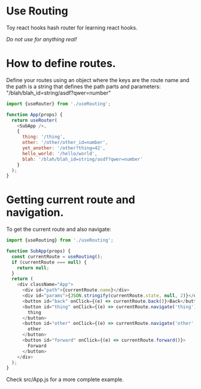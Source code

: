 # Use Routing

Toy react hooks hash router for learning react hooks.

*Do not use for anything real!*

# How to define routes.

Define your routes using an object where the keys are the route name and the 
path is a string that defines the path parts and parameters: 
"/blah/blah_id=string/asdf?qwer=number"

```javascript
import {useRouter} from './useRouting';

function App(props) {
  return useRouter(
    <SubApp />,
    {
      thing: '/thing',
      other: '/other/other_id=number',
      yet_another: '/other?thing=42',
      hello_world: '/hello/world',
      blah: '/blah/blah_id=string/asdf?qwer=number'
    }
  );
}
```

# Getting current route and navigation.

To get the current route and also navigate:

```javascript
import {useRouting} from './useRouting';

function SubApp(props) {
  const currentRoute = useRouting();
  if (currentRoute === null) {
    return null;
  }
  return (
    <div className="App">
      <div id="path">{currentRoute.name}</div>
      <div id="params">{JSON.stringify(currentRoute.state, null, 2)}</div>
      <button id="back" onClick={(e) => currentRoute.back()}>Back</button>
      <button id="thing" onClick={(e) => currentRoute.navigate('thing')}>
        thing
      </button>
      <button id="other" onClick={(e) => currentRoute.navigate('other', {'other_id': 123})}>
        other
      </button>
      <button id="forward" onClick={(e) => currentRoute.forward()}>
        Forward
      </button>
    </div>
  );
}
```

Check src/App.js for a more complete example.
